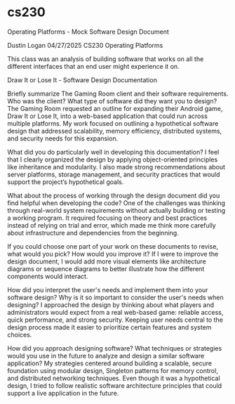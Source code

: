 # cs230
Operating Platforms - Mock Software Design Document

Dustin Logan
04/27/2025
CS230 Operating Platforms

This class was an analysis of building software that works on all the different interfaces that an end user might experience it on.





Draw It or Lose It - Software Design Documentation

Briefly summarize The Gaming Room client and their software requirements. Who was the client? What type of software did they want you to design?
The Gaming Room requested an outline for expanding their Android game, Draw It or Lose It, into a web-based application that could run across multiple platforms. My work focused on outlining a hypothetical software design that addressed scalability, memory efficiency, distributed systems, and security needs for this expansion.

What did you do particularly well in developing this documentation?
I feel that I clearly organized the design by applying object-oriented principles like inheritance and modularity. I also made strong recommendations about server platforms, storage management, and security practices that would support the project’s hypothetical goals.

What about the process of working through the design document did you find helpful when developing the code?
One of the challenges was thinking through real-world system requirements without actually building or testing a working program. It required focusing on theory and best practices instead of relying on trial and error, which made me think more carefully about infrastructure and dependencies from the beginning.

If you could choose one part of your work on these documents to revise, what would you pick? How would you improve it?
If I were to improve the design document, I would add more visual elements like architecture diagrams or sequence diagrams to better illustrate how the different components would interact.

How did you interpret the user's needs and implement them into your software design? Why is it so important to consider the user's needs when designing?
I approached the design by thinking about what players and administrators would expect from a real web-based game: reliable access, quick performance, and strong security. Keeping user needs central to the design process made it easier to prioritize certain features and system choices.

How did you approach designing software? What techniques or strategies would you use in the future to analyze and design a similar software application?
My strategies centered around building a scalable, secure foundation using modular design, Singleton patterns for memory control, and distributed networking techniques. Even though it was a hypothetical design, I tried to follow realistic software architecture principles that could support a live application in the future.
